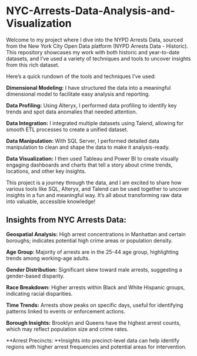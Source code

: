 # NYC-Arrests-Data-Analysis-and-Visualization


Welcome to my project where I dive into the NYPD Arrests Data, sourced from the New York City Open Data platform (NYPD Arrests Data - Historic). This repository showcases my work with both historic and year-to-date datasets, and I’ve used a variety of techniques and tools to uncover insights from this rich dataset. 

Here’s a quick rundown of the tools and techniques I’ve used:

**Dimensional Modeling:** I have structured the data into a meaningful dimensional model to facilitate easy analysis and reporting.

**Data Profiling:** Using Alteryx, I performed data profiling to identify key trends and spot data anomalies that needed attention.

**Data Integration:** I integrated multiple datasets using Talend, allowing for smooth ETL processes to create a unified dataset.

**Data Manipulation:** With SQL Server, I performed detailed data manipulation to clean and shape the data to make it analysis-ready.

**Data Visualization:** I then used Tableau and Power BI to create visually engaging dashboards and charts that tell a story about crime trends, locations, and other key insights.

This project is a journey through the data, and I am excited to share how various tools like SQL, Alteryx, and Talend can be used together to uncover insights in a fun and meaningful way. 
It’s all about transforming raw data into valuable, accessible knowledge!

## **Insights from NYC Arrests Data:**

**Geospatial Analysis:** High arrest concentrations in Manhattan and certain boroughs; indicates potential high crime areas or population density.

**Age Group**: Majority of arrests are in the 25-44 age group, highlighting trends among working-age adults.

**Gender Distribution:** Significant skew toward male arrests, suggesting a gender-based disparity.

**Race Breakdown:** Higher arrests within Black and White Hispanic groups, indicating racial disparities.

**Time Trends:** Arrests show peaks on specific days, useful for identifying patterns linked to events or enforcement actions.

**Borough Insights:** Brooklyn and Queens have the highest arrest counts, which may reflect population size and crime rates.

**Arrest Precincts: **Insights into precinct-level data can help identify regions with higher arrest frequencies and potential areas for intervention.

